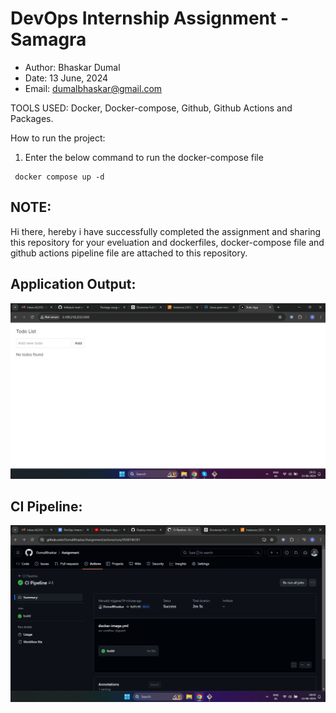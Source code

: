 # DevOps Internship Assignment - Samagra

* Author: Bhaskar Dumal
* Date: 13 June, 2024
* Email: dumalbhaskar@gmail.com

TOOLS USED: 
Docker, Docker-compose, Github, Github Actions and Packages.

How to run the project:
1. Enter the below command to run the docker-compose file
```shell
 docker compose up -d
```  

## NOTE: 
Hi there, hereby i have successfully completed the assignment and sharing this repository for your eveluation
and dockerfiles, docker-compose file and github actions pipeline file are attached to this repository.

## Application Output:
![output](output.png)

## CI Pipeline:
![ci pipeline](ci.png)
